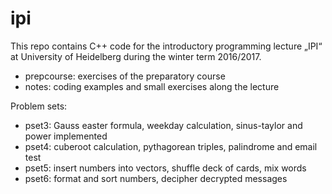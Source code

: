 # ipi

This repo contains C++ code for the introductory programming lecture „IPI“ at University of Heidelberg during the winter term 2016/2017.

- prepcourse: exercises of the preparatory course
- notes: coding examples and small exercises along the lecture

Problem sets: 
- pset3: Gauss easter formula, weekday calculation, sinus-taylor and power implemented
- pset4: cuberoot calculation, pythagorean triples, palindrome and email test
- pset5: insert numbers into vectors, shuffle deck of cards, mix words
- pset6: format and sort numbers, decipher decrypted messages